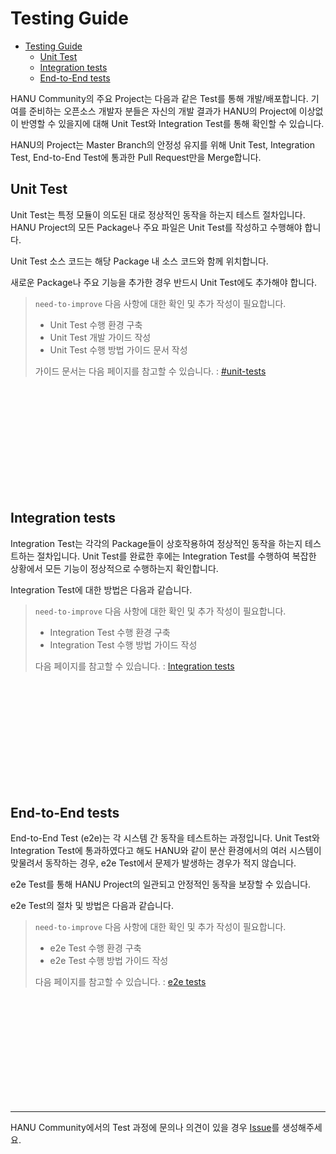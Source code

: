 # Testing Guide

- [Testing Guide](#testing-guide)
  - [Unit Test](#unit-test)
  - [Integration tests](#integration-tests)
  - [End-to-End tests](#end-to-end-tests)

HANU Community의 주요 Project는 다음과 같은 Test를 통해 개발/배포합니다. 기여를 준비하는 오픈소스 개발자 분들은 자신의 개발 결과가 HANU의 Project에 이상없이 반영할 수 있을지에 대해 Unit Test와 Integration Test를 통해 확인할 수 있습니다. 

HANU의 Project는 Master Branch의 안정성 유지를 위해 Unit Test, Integration Test, End-to-End Test에 통과한 Pull Request만을 Merge합니다.

## Unit Test

Unit Test는 특정 모듈이 의도된 대로 정상적인 동작을 하는지 테스트 절차입니다. HANU Project의 모든 Package나 주요 파일은 Unit Test를 작성하고 수행해야 합니다. 

Unit Test 소스 코드는 해당 Package 내 소스 코드와 함께 위치합니다. 

새로운 Package나 주요 기능을 추가한 경우 반드시 Unit Test에도 추가해야 합니다. 

> `need-to-improve` 다음 사항에 대한 확인 및 추가 작성이 필요합니다. 
> 
> * Unit Test 수행 환경 구축 
> * Unit Test 개발 가이드 작성
> * Unit Test 수행 방법 가이드 문서 작성
> 
> 가이드 문서는 다음 페이지를 참고할 수 있습니다.  : [#unit-tests](https://github.com/kubernetes/community/blob/master/contributors/devel/sig-testing/testing.md#unit-tests)

<br>
<br>
<br>
<br>
<br>
<br>
<br>
<br>
<br>
<br>

## Integration tests

Integration Test는 각각의 Package들이 상호작용하여 정상적인 동작을 하는지 테스트하는 절차입니다. Unit Test를 완료한 후에는 Integration Test를 수행하여 복잡한 상황에서 모든 기능이 정상적으로 수행하는지 확인합니다. 

Integration Test에 대한 방법은 다음과 같습니다. 


> `need-to-improve` 다음 사항에 대한 확인 및 추가 작성이 필요합니다. 
> 
> * Integration Test 수행 환경 구축
> * Integration Test 수행 방법 가이드 작성
> 
> 다음 페이지를 참고할 수 있습니다.  : [Integration tests](https://github.com/kubernetes/community/blob/master/contributors/devel/sig-testing/integration-tests.md)

<br>
<br>
<br>
<br>
<br>
<br>
<br>
<br>
<br>
<br>


## End-to-End tests

End-to-End Test (e2e)는 각 시스템 간 동작을 테스트하는 과정입니다. Unit Test와 Integration Test에 통과하였다고 해도 HANU와 같이 분산 환경에서의 여러 시스템이 맞물려서 동작하는 경우, e2e Test에서 문제가 발생하는 경우가 적지 않습니다. 

e2e Test를 통해 HANU Project의 일관되고 안정적인 동작을 보장할 수 있습니다.

e2e Test의 절차 및 방법은 다음과 같습니다. 



> `need-to-improve` 다음 사항에 대한 확인 및 추가 작성이 필요합니다. 
> 
> * e2e Test 수행 환경 구축
> * e2e Test 수행 방법 가이드 작성
> 
> 다음 페이지를 참고할 수 있습니다.  : [e2e tests](https://github.com/kubernetes/community/blob/master/contributors/devel/sig-testing/e2e-tests.md)

<br>
<br>
<br>
<br>
<br>
<br>
<br>
<br>
<br>
<br>

---
HANU Community에서의 Test 과정에 문의나 의견이 있을 경우 [Issue](https://github.com/openinfradev/community/issues/new)를 생성해주세요. 

